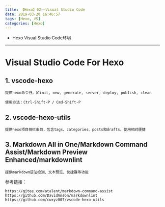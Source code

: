 ```yaml
---
title: 【Hexo】02——Visual Studio Code
date: 2019-03-20 16:46:57
tags: [Hexo, VS]
categories: [Hexo]
---
```


- Hexo Visual Studio Code环境

<!-- more -->

--------------------------------

# Visual Studio Code For Hexo

## 1. vscode-hexo

    提供hexo命令行，如init, new, generate, server, deploy, publish, clean

    使用方法：Ctrl-Shift-P / Cmd-Shift-P

## 2. vscode-hexo-utils

    提供hexo项目侧栏条目，包含tags、categories、posts和drafts，使用相对便捷

## 3. Markdown All in One/Markdown Command Assist/Markdown Preview Enhanced/markdownlint

    提供markdown语法检测、文本预览、快捷键等功能

参考链接：

    https://gitee.com/atalent/markdown-command-assist
    https://github.com/DavidAnson/markdownlint
    https://github.com/cwxyz007/vscode-hexo-utils